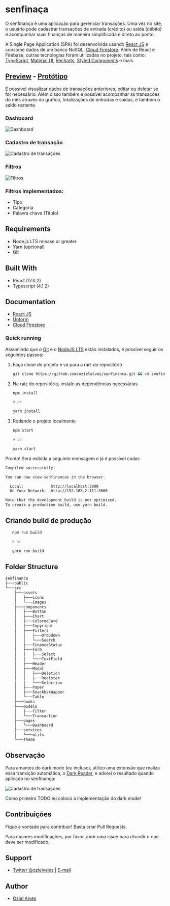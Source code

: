 # senfinaça

O senfinança é uma aplicação para gerenciar transações. Uma vez no site, o usuário pode cadastrar transações de entrada (crédito) ou saída (débito) e acompanhar suas finanças de maneira simplificada e direto ao ponto.

A Single Page Application (SPA) foi desenvolvida usando [React JS](https://pt-br.reactjs.org/) e consome dados de um banco NoSQL, [Cloud Firestore](https://firebase.google.com/docs/firestore). Além de React e Firebase, outras tecnologias foram utilizadas no projeto, tais como: [TypeScript](https://www.typescriptlang.org/), [Material UI](https://material-ui.com/), [Recharts](https://recharts.org/en-US/), [Styled Components](https://styled-components.com/) e mais.

## [Preview](https://senfinanca.web.app) - [Protótipo](https://www.figma.com/file/CJ3cKns1RTZCFROuxaW1ct/senfinan%C3%A7a?node-id=0%3A1)

É possível visualizar dados de transações anteriores, editar ou deletar se for necessário. Além disso também é possível acompanhar as transações do mês através do gráfico, totalizações de entradas e saídas, e também o saldo restante.

### **Dashboard**

<img src="src/assets/images/senfinaca-home.PNG" alt="Dashboard">

### **Cadastro de transação**

<img src="src/assets/images/senfinanca-cadastro.PNG" alt="Cadastro de transações">

### **Filtros**

<img src="src/assets/images/senfinanca-filtros.PNG" alt="Filtros">

### Filtros implementados:

- Tipo
- Categoria
- Palavra chave (Título)

## Requirements

- Node.js LTS release or greater
- Yarn (opcional)
- Git

## Built With

- React (17.0.2)
- Typescript (4.1.2)

## Documentation

- [React JS](https://reactnative.dev/docs/environment-setup)
- [Unform](https://unform.dev)
- [Cloud Firestore](https://firebase.google.com/docs/firestore)

### Quick running

Assumindo que o [Git](https://git-scm.com/) e o [NodeJS LTS](https://nodejs.org/en/) estão instalados, é possível seguir os seguintes passos:

1. Faça clone do projeto e vá para a raiz do repositório

   ```bash
   git clone https://github.com/ozielalves/senfinanca.git && cd senfinanca/
   ```

2. Na raiz do repositório, instale as dependências necessárias

   ```bash
   npm install

   # or

   yarn install
   ```

3. Rodando o projeto localmente

   ```bash
   npm start

   # or

   yarn start
   ```

Pronto! Será exibida a seguinte mensagem e já é possível codar:

```bash
Compiled successfully!

You can now view senfinancas in the browser.     

  Local:            http://localhost:3000        
  On Your Network:  http://192.168.2.111:3000    

Note that the development build is not optimized.
To create a production build, use yarn build.
```

## Criando build de produção

```bash
   npm run build

   # or

   yarn run build
```

## Folder Structure

```bash
senfinanca
├───public
└───src
    ├───assets
    │   ├───icons
    │   └───images
    ├───components
    │   ├───Button
    │   ├───Chart
    │   ├───ColoredCard
    │   ├───Copyright
    │   ├───Filters
    │   │   ├───Dropdown
    │   │   └───Search
    │   ├───FinanceStatus
    │   ├───Form
    │   │   ├───Select
    │   │   └───TextField
    │   ├───Header
    │   ├───Modal
    │   │   ├───Deletion
    │   │   ├───Register
    │   │   └───Selection
    │   ├───Paper
    │   ├───SnackbarWapper
    │   └───Table
    ├───hooks
    ├───models
    │   ├───Filter
    │   └───Transaction
    ├───pages
    │   └───Dashboard
    ├───services
    │   └───utils
    └───theme
```

## Observação

Para amantes do dark mode (eu incluso), utilizo uma extensão que realiza essa transição automática, o [Dark Reader](https://chrome.google.com/webstore/detail/dark-reader/eimadpbcbfnmbkopoojfekhnkhdbieeh?hl=pt-BR), e adorei o resultado quando aplicado no senfinança:

<img src="src/assets/images/senfinancas-dark.PNG" alt="Cadastro de transações">

Como primeiro TODO eu coloco a implementação do dark mode!

## Contribuições

Fique a vontade para contribuir! Basta criar Pull Requests.

Para maiores modificações, por favor, abrir uma issue para discutir o que deve ser modificado.

## Support

- [Twitter @ozielvales](https://twitter.com/ozielvales) | [E-mail](mailto:ozielalves7@gmail.com)

## Author

- [Oziel Alves](https://github.com/ozielalves)
